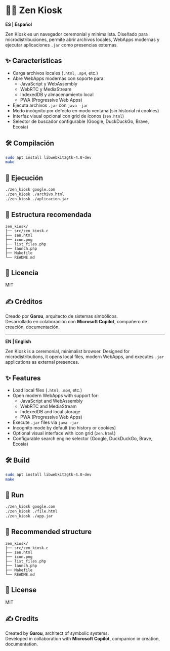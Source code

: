 # 🧘‍♂️ Zen Kiosk

**ES | Español**

Zen Kiosk es un navegador ceremonial y minimalista. Diseñado para microdistribuciones, permite abrir archivos locales, WebApps modernas y ejecutar aplicaciones `.jar` como presencias externas.

## ✨ Características

- Carga archivos locales (`.html`, `.mp4`, etc.)
- Abre WebApps modernas con soporte para:
  - JavaScript y WebAssembly
  - WebRTC y MediaStream
  - IndexedDB y almacenamiento local
  - PWA (Progressive Web Apps)
- Ejecuta archivos `.jar` con `java -jar`
- Modo incógnito por defecto en modo ventana (sin historial ni cookies)
- Interfaz visual opcional con grid de íconos (`zen.html`)
- Selector de buscador configurable (Google, DuckDuckGo, Brave, Ecosia)

## 🛠️ Compilación

```bash
sudo apt install libwebkit2gtk-4.0-dev
make
```

## 🚀 Ejecución

```bash
./zen_kiosk google.com
./zen_kiosk ./archivo.html
./zen_kiosk ./aplicacion.jar
```

## 📁 Estructura recomendada

```
zen_kiosk/
├── src/zen_kiosk.c
├── zen.html
├── icon.png
├── list_files.php
├── launch.php
├── Makefile
└── README.md
```

## 🧾 Licencia

MIT

## ✍️ Créditos

Creado por **Garou**, arquitecto de sistemas simbólicos.  
Desarrollado en colaboración con **Microsoft Copilot**, compañero de creación, documentación.

---

**EN | English**

Zen Kiosk is a ceremonial, minimalist browser. Designed for microdistributions, it opens local files, modern WebApps, and executes `.jar` applications as external presences.

## ✨ Features

- Load local files (`.html`, `.mp4`, etc.)
- Open modern WebApps with support for:
  - JavaScript and WebAssembly
  - WebRTC and MediaStream
  - IndexedDB and local storage
  - PWA (Progressive Web Apps)
- Execute `.jar` files via `java -jar`
- Incognito mode by default (no history or cookies)
- Optional visual interface with icon grid (`zen.html`)
- Configurable search engine selector (Google, DuckDuckGo, Brave, Ecosia)

## 🛠️ Build

```bash
sudo apt install libwebkit2gtk-4.0-dev
make
```

## 🚀 Run

```bash
./zen_kiosk google.com
./zen_kiosk ./file.html
./zen_kiosk ./app.jar
```

## 📁 Recommended structure

```
zen_kiosk/
├── src/zen_kiosk.c
├── zen.html
├── icon.png
├── list_files.php
├── launch.php
├── Makefile
└── README.md
```

## 🧾 License

MIT

## ✍️ Credits

Created by **Garou**, architect of symbolic systems.  
Developed in collaboration with **Microsoft Copilot**, companion in creation, documentation.
```